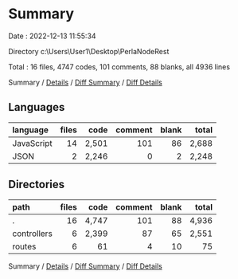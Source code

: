 # Summary

Date : 2022-12-13 11:55:34

Directory c:\\Users\\User1\\Desktop\\PerlaNodeRest

Total : 16 files,  4747 codes, 101 comments, 88 blanks, all 4936 lines

Summary / [Details](details.md) / [Diff Summary](diff.md) / [Diff Details](diff-details.md)

## Languages
| language | files | code | comment | blank | total |
| :--- | ---: | ---: | ---: | ---: | ---: |
| JavaScript | 14 | 2,501 | 101 | 86 | 2,688 |
| JSON | 2 | 2,246 | 0 | 2 | 2,248 |

## Directories
| path | files | code | comment | blank | total |
| :--- | ---: | ---: | ---: | ---: | ---: |
| . | 16 | 4,747 | 101 | 88 | 4,936 |
| controllers | 6 | 2,399 | 87 | 65 | 2,551 |
| routes | 6 | 61 | 4 | 10 | 75 |

Summary / [Details](details.md) / [Diff Summary](diff.md) / [Diff Details](diff-details.md)